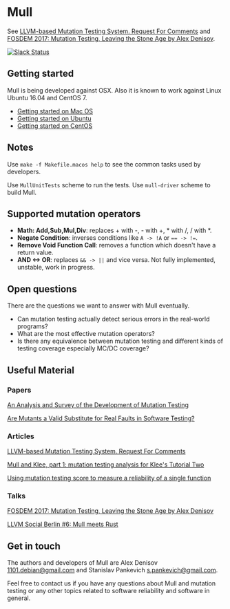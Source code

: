 # Mull

See [LLVM-based Mutation Testing System. Request For
Comments](http://lowlevelbits.org/llvm-based-mutation-testing-system/) and [FOSDEM 2017: Mutation Testing, Leaving the Stone Age by Alex Denisov](https://www.youtube.com/watch?v=YEgiyiICkpQ).

[![Slack Status](https://mutation-testing-slack.herokuapp.com/badge.svg)](https://mutation-testing.slack.com/messages/mull)

## Getting started

Mull is being developed against OSX. Also it is known to work against
Linux Ubuntu 16.04 and CentOS 7.

- [Getting started on Mac OS](/Docs/GettingStartedMacOS.md)
- [Getting started on Ubuntu](/Docs/GettingStartedUbuntu.md)
- [Getting started on CentOS](/Docs/GettingStartedCentOS7.md)

## Notes

Use `make -f Makefile.macos help` to see the common tasks used by developers.

Use `MullUnitTests` scheme to run the tests. Use `mull-driver` scheme to
build Mull.

## Supported mutation operators

- **Math: Add,Sub,Mul,Div**: replaces + with -, - with +, * with /, / with *.
- **Negate Condition**: inverses conditions like `A -> !A` or `== -> !=`.
- **Remove Void Function Call**: removes a function which doesn't have a return value.
- **AND <-> OR**: replaces `&& -> ||` and vice versa. Not fully implemented, unstable, work in progress.

## Open questions

There are the questions we want to answer with Mull eventually.

- Can mutation testing actually detect serious errors in the real-world programs?
- What are the most effective mutation operators?
- Is there any equivalence between mutation testing and different kinds of testing coverage especially MC/DC coverage?

## Useful Material

### Papers

[An Analysis and Survey of the Development of
Mutation Testing](http://www0.cs.ucl.ac.uk/staff/mharman/tse-mutation-survey.pdf)

[Are Mutants a Valid Substitute for Real Faults in Software Testing?](https://homes.cs.washington.edu/~mernst/pubs/mutation-effectiveness-fse2014.pdf)

### Articles

[LLVM-based Mutation Testing System. Request For
Comments](http://lowlevelbits.org/llvm-based-mutation-testing-system/)

[Mull and Klee, part 1: mutation testing analysis for Klee's Tutorial Two](http://stanislaw.github.io/2017/05/07/mull-and-klee-part1.html)

[Using mutation testing score to measure a reliability of a single function](http://stanislaw.github.io/2017/05/05/unbreakable-code.html)

### Talks

[FOSDEM 2017: Mutation Testing, Leaving the Stone Age by Alex Denisov](https://www.youtube.com/watch?v=YEgiyiICkpQ)

[LLVM Social Berlin #6: Mull meets Rust](https://www.youtube.com/watch?v=VasSufnFswc)

## Get in touch

The authors and developers of Mull are Alex Denisov 1101.debian@gmail.com and Stanislav Pankevich s.pankevich@gmail.com.

Feel free to contact us if you have any questions about Mull and mutation testing or any other topics related to software reliability and software in general.
